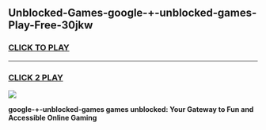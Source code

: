 
## Unblocked-Games-google-+-unblocked-games-Play-Free-30jkw
<h3>
<a href="https://premium76.site?title=google-+-unblocked-games&ref=09A">CLICK TO PLAY</a></h3>
<hr>

<h3>
<a href="https://premium76.site?title=google-+-unblocked-games&ref=09A">CLICK 2 PLAY</a>
  
</h3>

<a href="https://premium76.site?title=google-+-unblocked-games&ref=09A"><img src="https://clearcache.store/games.png"></a>


**google-+-unblocked-games games unblocked: Your Gateway to Fun and Accessible Online Gaming**
